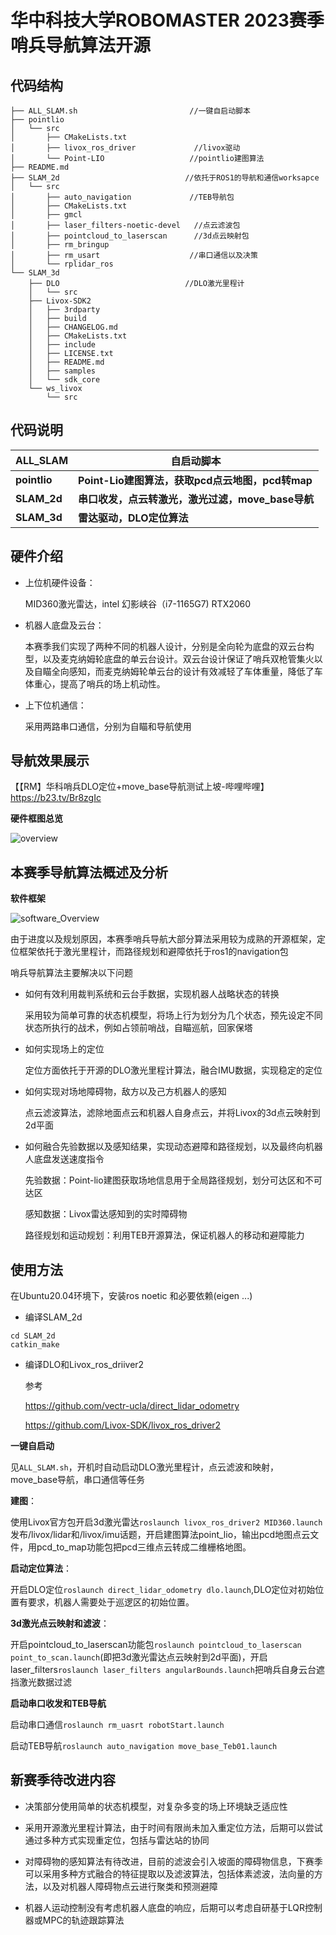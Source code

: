 # 华中科技大学ROBOMASTER 2023赛季 哨兵导航算法开源

## 代码结构
```
├── ALL_SLAM.sh							//一键自启动脚本
├── pointlio							
│   └── src
│       ├── CMakeLists.txt
│       ├── livox_ros_driver			 //livox驱动
│       └── Point-LIO					//pointlio建图算法
├── README.md
├── SLAM_2d							   //依托于ROS1的导航和通信worksapce	
│   └── src
│       ├── auto_navigation				//TEB导航包
│       ├── CMakeLists.txt
│       ├── gmcl
│       ├── laser_filters-noetic-devel	 //点云滤波包	
│       ├── pointcloud_to_laserscan		 //3d点云映射包
│       ├── rm_bringup					
│       ├── rm_usart					//串口通信以及决策
│       └── rplidar_ros					
└── SLAM_3d
    ├── DLO							   //DLO激光里程计	
    │   └── src
    ├── Livox-SDK2
    │   ├── 3rdparty
    │   ├── build
    │   ├── CHANGELOG.md
    │   ├── CMakeLists.txt
    │   ├── include
    │   ├── LICENSE.txt
    │   ├── README.md
    │   ├── samples
    │   └── sdk_core
    └── ws_livox
        └── src
```

## 代码说明

| ALL_SLAM     | 自启动脚本                                        |
| ------------ | ------------------------------------------------- |
| **pointlio** | **Point-Lio建图算法，获取pcd点云地图，pcd转map**  |
| **SLAM_2d**  | **串口收发，点云转激光，激光过滤，move_base导航** |
| **SLAM_3d**  | **雷达驱动，DLO定位算法**                         |

## 硬件介绍

- 上位机硬件设备：

  MID360激光雷达，intel 幻影峡谷（i7-1165G7) RTX2060

- 机器人底盘及云台：

  本赛季我们实现了两种不同的机器人设计，分别是全向轮为底盘的双云台构型，以及麦克纳姆轮底盘的单云台设计。双云台设计保证了哨兵双枪管集火以及自瞄全向感知，而麦克纳姆轮单云台的设计有效减轻了车体重量，降低了车体重心，提高了哨兵的场上机动性。

- 上下位机通信：

  采用两路串口通信，分别为自瞄和导航使用

## 导航效果展示

【【RM】华科哨兵DLO定位+move_base导航测试上坡-哔哩哔哩】 https://b23.tv/Br8zgIc


**硬件框图总览**

![overview](overview.png)



## 本赛季导航算法概述及分析

**软件框架**

![software_Overview](software_Overview.png)

由于进度以及规划原因，本赛季哨兵导航大部分算法采用较为成熟的开源框架，定位框架依托于激光里程计，而路径规划和避障依托于ros1的navigation包

哨兵导航算法主要解决以下问题

- 如何有效利用裁判系统和云台手数据，实现机器人战略状态的转换

  采用较为简单可靠的状态机模型，将场上行为划分为几个状态，预先设定不同状态所执行的战术，例如占领前哨战，自瞄巡航，回家保塔

- 如何实现场上的定位

  定位方面依托于开源的DLO激光里程计算法，融合IMU数据，实现稳定的定位

- 如何实现对场地障碍物，敌方以及己方机器人的感知

  点云滤波算法，滤除地面点云和机器人自身点云，并将Livox的3d点云映射到2d平面

- 如何融合先验数据以及感知结果，实现动态避障和路径规划，以及最终向机器人底盘发送速度指令

  先验数据：Point-lio建图获取场地信息用于全局路径规划，划分可达区和不可达区

  感知数据：Livox雷达感知到的实时障碍物

  路径规划和运动规划：利用TEB开源算法，保证机器人的移动和避障能力

## 使用方法

在Ubuntu20.04环境下，安装ros noetic 和必要依赖(eigen ...)

- 编译SLAM_2d

``` 
cd SLAM_2d
catkin_make
```

- 编译DLO和Livox_ros_driiver2

  参考

  https://github.com/vectr-ucla/direct_lidar_odometry

  https://github.com/Livox-SDK/livox_ros_driver2

**一键自启动**

见`ALL_SLAM.sh`，开机时自动启动DLO激光里程计，点云滤波和映射，move_base导航，串口通信等任务

**建图**：

使用Livox官方包开启3d激光雷达`roslaunch livox_ros_driver2 MID360.launch`发布/livox/lidar和/livox/imu话题，开启建图算法point_lio，输出pcd地图点云文件，用pcd_to_map功能包把pcd三维点云转成二维栅格地图。

**启动定位算法**：

开启DLO定位`roslaunch direct_lidar_odometry dlo.launch`,DLO定位对初始位置有要求，机器人需要处于巡逻区的初始位置。

**3d激光点云映射和滤波**：

开启pointcloud_to_laserscan功能包`roslaunch pointcloud_to_laserscan point_to_scan.launch`(即把3d激光雷达点云映射到2d平面)，开启laser_filters`roslaunch laser_filters angularBounds.launch`把哨兵自身云台遮挡激光数据过滤

**启动串口收发和TEB导航**

启动串口通信`roslaunch rm_uasrt robotStart.launch`

启动TEB导航`roslaunch auto_navigation move_base_Teb01.launch`

## 新赛季待改进内容

- 决策部分使用简单的状态机模型，对复杂多变的场上环境缺乏适应性
- 采用开源激光里程计算法，由于时间有限尚未加入重定位方法，后期可以尝试通过多种方式实现重定位，包括与雷达站的协同
- 对障碍物的感知算法有待改进，目前的滤波会引入坡面的障碍物信息，下赛季可以采用多种方式融合的特征提取以及滤波算法，包括体素滤波，法向量的方法，以及对机器人障碍物点云进行聚类和预测避障

- 机器人运动控制没有考虑机器人底盘的响应，后期可以考虑自研基于LQR控制器或MPC的轨迹跟踪算法
